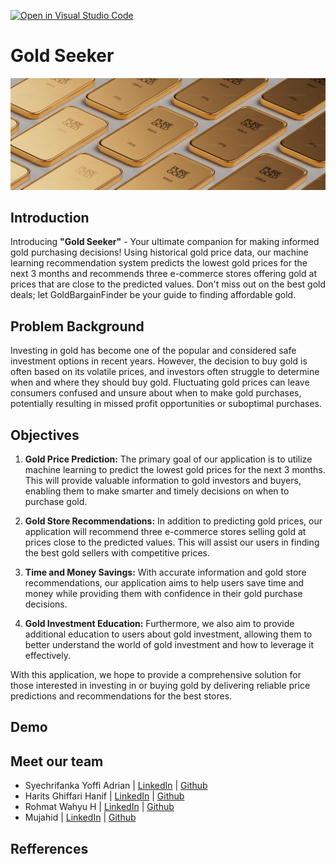 [![Open in Visual Studio Code](https://classroom.github.com/assets/open-in-vscode-718a45dd9cf7e7f842a935f5ebbe5719a5e09af4491e668f4dbf3b35d5cca122.svg)](https://classroom.github.com/online_ide?assignment_repo_id=12319385&assignment_repo_type=AssignmentRepo)

# **Gold Seeker**
![header img](/images/header.jpg)
## Introduction
Introducing **"Gold Seeker"** - Your ultimate companion for making informed gold purchasing decisions! Using historical gold price data, our machine learning recommendation system predicts the lowest gold prices for the next 3 months and recommends three e-commerce stores offering gold at prices that are close to the predicted values. Don't miss out on the best gold deals; let GoldBargainFinder be your guide to finding affordable gold.

## Problem Background
Investing in gold has become one of the popular and considered safe investment options in recent years. However, the decision to buy gold is often based on its volatile prices, and investors often struggle to determine when and where they should buy gold. Fluctuating gold prices can leave consumers confused and unsure about when to make gold purchases, potentially resulting in missed profit opportunities or suboptimal purchases.
## Objectives
1. **Gold Price Prediction:** The primary goal of our application is to utilize machine learning to predict the lowest gold prices for the next 3 months. This will provide valuable information to gold investors and buyers, enabling them to make smarter and timely decisions on when to purchase gold.

2. **Gold Store Recommendations:** In addition to predicting gold prices, our application will recommend three e-commerce stores selling gold at prices close to the predicted values. This will assist our users in finding the best gold sellers with competitive prices.

3. **Time and Money Savings:** With accurate information and gold store recommendations, our application aims to help users save time and money while providing them with confidence in their gold purchase decisions.

4. **Gold Investment Education:** Furthermore, we also aim to provide additional education to users about gold investment, allowing them to better understand the world of gold investment and how to leverage it effectively.

With this application, we hope to provide a comprehensive solution for those interested in investing in or buying gold by delivering reliable price predictions and recommendations for the best stores.

## Demo
## Meet our team
* Syechrifanka Yoffi Adrian | [LinkedIn](https://www.linkedin.com/in/yoffieraka/) | [Github](https://github.com/yoffieraka) 
* Harits Ghiffari Hanif | [LinkedIn](https://www.linkedin.com/in/harits-ghiffari-hanif-44538020a/) | [Github](https://github.com/HaritsGH)
* Rohmat Wahyu H | [LinkedIn](https://www.linkedin.com/in/rohmat-wahyu-7016a8291/) | [Github](https://github.com/BukanBocilBiasa)
* Mujahid | [LinkedIn](https://www.linkedin.com/in/mujahid-mujahid-10b1641b1/) | [Github](https://github.com/mujahxd)

## Refferences
